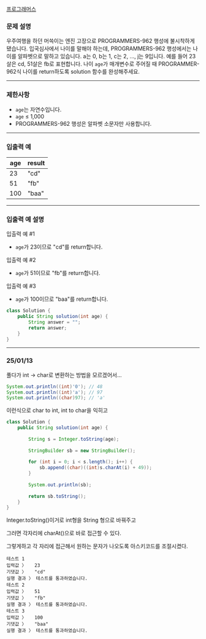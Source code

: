 [프로그래머스](https://school.programmers.co.kr/learn/courses/30/lessons/120834)

### **문제 설명**

우주여행을 하던 머쓱이는 엔진 고장으로 PROGRAMMERS-962 행성에 불시착하게 됐습니다. 입국심사에서 나이를 말해야 하는데, PROGRAMMERS-962 행성에서는 나이를 알파벳으로 말하고 있습니다. a는 0, b는 1, c는 2, ..., j는 9입니다. 예를 들어 23살은 cd, 51살은 fb로 표현합니다. 나이 `age`가 매개변수로 주어질 때 PROGRAMMER-962식 나이를 return하도록 solution 함수를 완성해주세요.

---

### 제한사항

- `age`는 자연수입니다.
- `age` ≤ 1,000
- PROGRAMMERS-962 행성은 알파벳 소문자만 사용합니다.

---

### 입출력 예

| age | result |
| --- | --- |
| 23 | "cd" |
| 51 | "fb" |
| 100 | "baa" |

---

### 입출력 예 설명

입출력 예 #1

- `age`가 23이므로 "cd"를 return합니다.

입출력 예 #2

- `age`가 51이므로 "fb"를 return합니다.

입출력 예 #3

- `age`가 100이므로 "baa"를 return합니다.

```java
class Solution {
    public String solution(int age) {
        String answer = "";
        return answer;
    }
}
```

---

### 25/01/13

풀다가 int → char로 변환하는 방법을 모르겠어서…

```java
System.out.println((int)'0'); // 48
System.out.println((int)'a'); // 97
System.out.println((char)97); // 'a'
```

이런식으로 char to int, int to char을 익히고

```java
class Solution {
    public String solution(int age) {
       
        String s = Integer.toString(age);
        
        StringBuilder sb = new StringBuilder();
        
        for (int i = 0; i < s.length(); i++) {
            sb.append((char)((int)s.charAt(i) + 49));
        }
        
        System.out.println(sb);
        
        return sb.toString();
    }
}
```

Integer.toString()이거로 int형을 String 형으로 바꿔주고

그러면 각자리에 charAt()으로 바로 접근할 수 있다.

그렇게하고 각 자리에 접근해서 원하는 문자가 나오도록 아스키코드를 조절시켰다.

```
테스트 1
입력값 〉	23
기댓값 〉	"cd"
실행 결과 〉	테스트를 통과하였습니다.
테스트 2
입력값 〉	51
기댓값 〉	"fb"
실행 결과 〉	테스트를 통과하였습니다.
테스트 3
입력값 〉	100
기댓값 〉	"baa"
실행 결과 〉	테스트를 통과하였습니다.
```